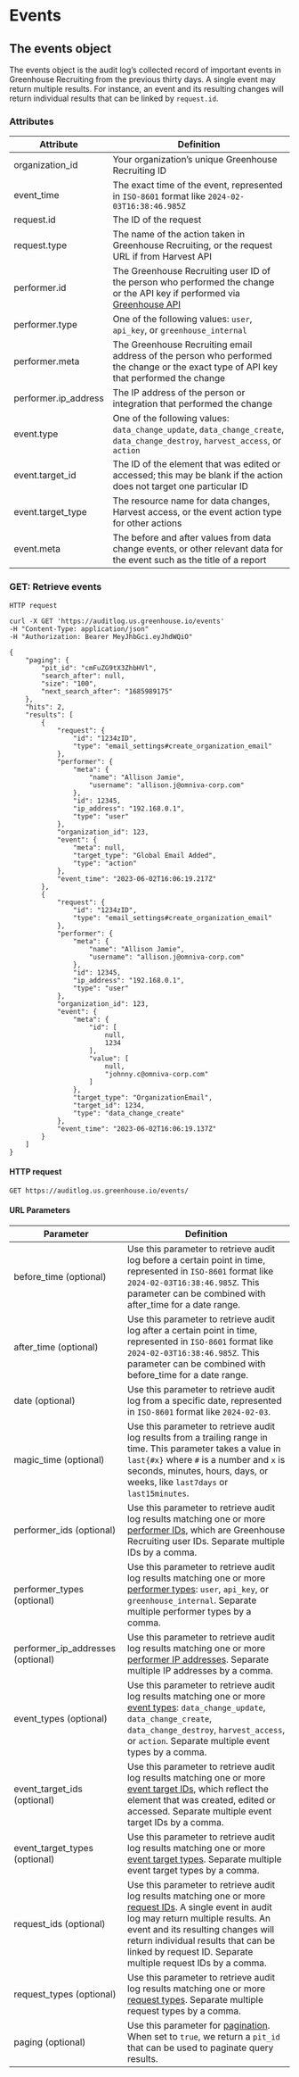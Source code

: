 # Events
## The events object
The events object is the audit log’s collected record of important events in Greenhouse Recruiting from the previous thirty days. A single event may return multiple results. For instance, an event and its resulting changes will return individual results that can be linked by `request.id`.
### Attributes
Attribute | Definition
--------- | -----------
organization_id | Your organization’s unique Greenhouse Recruiting ID
event_time | The exact time of the event, represented in `ISO-8601` format like `2024-02-03T16:38:46.985Z`
request.id | The ID of the request
request.type | The name of the action taken in Greenhouse Recruiting, or the request URL if from Harvest API
performer.id | The Greenhouse Recruiting user ID of the person who performed the change or the API key if performed via [Greenhouse API](http://developers.greenhouse.io)
performer.type | One of the following values: `user`, `api_key`, or `greenhouse_internal`
performer.meta | The Greenhouse Recruiting email address of the person who performed the change or the exact type of API key that performed the change
performer.ip_address | The IP address of the person or integration that performed the change
event.type | One of the following values: `data_change_update`, `data_change_create`, `data_change_destroy`, `harvest_access`, or `action`
event.target_id | The ID of the element that was edited or accessed; this may be blank if the action does not target one particular ID
event.target_type | The resource name for data changes, Harvest access, or the event action type for other actions
event.meta | The before and after values from data change events, or other relevant data for the event such as the title of a report
### GET: Retrieve events
```shell
HTTP request

curl -X GET 'https://auditlog.us.greenhouse.io/events'
-H "Content-Type: application/json"
-H "Authorization: Bearer MeyJhbGci.eyJhdWQiO"

{
    "paging": {
        "pit_id": "cmFuZG9tX3ZhbHVl",
        "search_after": null,
        "size": "100",
        "next_search_after": "1685989175"
    },
    "hits": 2,
    "results": [
        {
            "request": {
                "id": "1234zID",
                "type": "email_settings#create_organization_email"
            },
            "performer": {
                "meta": {
                    "name": "Allison Jamie",
                    "username": "allison.j@omniva-corp.com"
                },
                "id": 12345,
                "ip_address": "192.168.0.1",
                "type": "user"
            },
            "organization_id": 123,
            "event": {
                "meta": null,
                "target_type": "Global Email Added",
                "type": "action"
            },
            "event_time": "2023-06-02T16:06:19.217Z"
        },
        {
            "request": {
                "id": "1234zID",
                "type": "email_settings#create_organization_email"
            },
            "performer": {
                "meta": {
                    "name": "Allison Jamie",
                    "username": "allison.j@omniva-corp.com"
                },
                "id": 12345,
                "ip_address": "192.168.0.1",
                "type": "user"
            },
            "organization_id": 123,
            "event": {
                "meta": {
                    "id": [
                        null,
                        1234
                    ],
                    "value": [
                        null,
                        "johnny.c@omniva-corp.com"
                    ]
                },
                "target_type": "OrganizationEmail",
                "target_id": 1234,
                "type": "data_change_create"
            },
            "event_time": "2023-06-02T16:06:19.137Z"
        }
    ]
}
```
#### HTTP request

`GET https://auditlog.us.greenhouse.io/events/`
#### URL Parameters
Parameter | Definition
--------- | -----------
before_time (optional) | Use this parameter to retrieve audit log before a certain point in time, represented in `ISO-8601` format like `2024-02-03T16:38:46.985Z`. This parameter can be combined with after_time for a date range.
after_time (optional) | Use this parameter to retrieve audit log after a certain point in time, represented in `ISO-8601` format like `2024-02-03T16:38:46.985Z`. This parameter can be combined with before_time for a date range.
date (optional) | Use this parameter to retrieve audit log from a specific date, represented in `ISO-8601` format like `2024-02-03`.
magic_time (optional) | Use this parameter to retrieve audit log results from a trailing range in time. This parameter takes a value in `last{#x}` where `#` is a number and `x` is seconds, minutes, hours, days, or weeks, like `last7days` or `last15minutes`.
performer_ids (optional) | Use this parameter to retrieve audit log results matching one or more [performer IDs](https://support.greenhouse.io/hc/en-us/articles/15075283790107), which are Greenhouse Recruiting user IDs. Separate multiple IDs by a comma.
performer_types (optional) | Use this parameter to retrieve audit log results matching one or more [performer types](https://support.greenhouse.io/hc/en-us/articles/15075283790107): `user`, `api_key`, or `greenhouse_internal`. Separate multiple performer types by a comma.
performer_ip_addresses (optional) | Use this parameter to retrieve audit log results matching one or more [performer IP addresses](https://support.greenhouse.io/hc/en-us/articles/15075283790107). Separate multiple IP addresses by a comma.
event_types (optional) | Use this parameter to retrieve audit log results matching one or more [event types](https://support.greenhouse.io/hc/en-us/articles/15075283790107): `data_change_update`, `data_change_create`, `data_change_destroy`, `harvest_access`, or `action`. Separate multiple event types by a comma.
event_target_ids (optional) | Use this parameter to retrieve audit log results matching one or more [event target IDs](https://support.greenhouse.io/hc/en-us/articles/15075283790107), which reflect the element that was created, edited or accessed. Separate multiple event target IDs by a comma.
event_target_types (optional) | Use this parameter to retrieve audit log results matching one or more [event target types](https://support.greenhouse.io/hc/en-us/articles/15075283790107). Separate multiple event target types by a comma.
request_ids (optional) | Use this parameter to retrieve audit log results matching one or more [request IDs](https://support.greenhouse.io/hc/en-us/articles/15075283790107). A single event in audit log may return multiple results. An event and its resulting changes will return individual results that can be linked by request ID. Separate multiple request IDs by a comma.
request_types (optional) | Use this parameter to retrieve audit log results matching one or more [request types](https://support.greenhouse.io/hc/en-us/articles/15075283790107). Separate multiple request types by a comma.
paging (optional) | Use this parameter for [pagination](https://developers.greenhouse.io/audit-log.html#pagination). When set to `true`, we return a `pit_id` that can be used to paginate query results.
